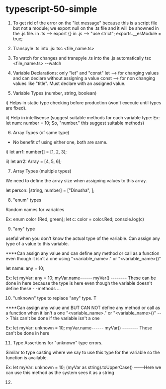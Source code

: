 # typescript-50-simple

1. To get rid of the error on the "let message" because this is a script file but not a module; we export null on the .ts file and it will be showned in the .js file.
 in .ts --> export {}
 in .js --> "use strict";
            exports.__esModule = true;


2. Transpyle .ts into .js:
 tsc <file_name.ts>


3. To watch for changes and transpyle .ts into the .js automatically 
 tsc <file_name.ts> --watch


4. Variable Declarations: only "let" and "const"
 let --> for changing values and can declare without assigning a value
 const --> for non changing values like "title". Must declare with an assigned value.

5. Variable Types (number, string, boolean)
 
 i) Helps in static type checking before production (won't execute until types are fixed).

 ii) Help in intellisense (suggest suitable methods for each variable type: Ex: let num: number = 10; So, "number." this suggest suitable methods)


6. Array Types (of same type)
 
 * No benefit of using either one, both are same.

 i) let arr1: number[] = [1, 2, 3];

 ii) let arr2: Array<number> = [4, 5, 6];


7. Array Types (multiple types)

 We need to define the array size when assigning values to this array.

 let person: [string, number] = ["Dinusha", <size>];


8. "enum" types

 Random names for variables 

 Ex: enum color {Red, green};
     let c: color = color.Red;
     console.log(c)


9. "any" type

 useful when you don't know the actual type of the variable. Can assign any type of a value to this variable.

 ****Can assign any value and can define any method or call as a function even though it isn't a one using "<variable_name>." or "<variable_name>()"

 let name: any = 10;

 Ex: let myVar: any = 10;
     myVar.name------
     myVar() -------- These can be done in here because the type is here even though the variable doesn't define these - -methods ...


10. "unknown" type to replace "any" type. T
 
 ****Can assign any value and BUT CAN NOT define any method or call as a function when it isn't a one "<variable_name>." or "<variable_name>()" --> This can't be done if the variable isn't a one

 Ex: let myVar: unknown = 10;
     myVar.name------
     myVar() -------- These can't be done in here


11. Type Assertions for "unknown" type errors. 

 Similar to type casting where we say to use this type for the variable so the function is available. 

 Ex: let myVar: unknown = 10;
     (myVar as string).toUpperCase()  -----Here we can use this method as the system sees it as a string 


12. 
